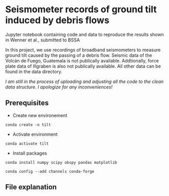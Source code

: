 # Seismometer records of ground tilt induced by debris flows

Jupyter notebook containing code and data to reproduce the results shown in Wenner et al., submitted to BSSA

In this project, we use recordings of broadband seismometers to measure ground tilt caused by the passing of a debris flow.
Seismic data of the Volcán de Fuego, Guatemala is not publically available. Addtionally, force plate data of Illgraben is also not publically available.
All other data can be found in the data directory.

*I am still in the process of uploading and adjusting all the code to the clean data structure. I apologize for any inconveniences!*

## Prerequisites

* Create new environement

```
conda create -n tilt 
```

* Activate environment
```
conda activate tilt
```

* Install packages

```
conda install numpy scipy obspy pandas matplotlib
```

```
conda config --add channels conda-forge
```

## File explanation

